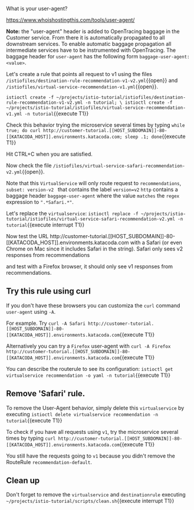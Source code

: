 What is your user-agent?

<https://www.whoishostingthis.com/tools/user-agent/>

**Note:** the "user-agent" header is added to OpenTracing baggage in the Customer service. From there it is automatically propagated to all downstream services. To enable automatic baggage propagation all intermediate services have to be instrumented with OpenTracing. The baggage header for `user-agent` has the following form `baggage-user-agent: <value>`.

Let's create a rule that points all request to v1 using the files `/istiofiles/destination-rule-recommendation-v1-v2.yml`{{open}} and `/istiofiles/virtual-service-recommendation-v1.yml`{{open}}.

`istioctl create -f ~/projects/istio-tutorial/istiofiles/destination-rule-recommendation-v1-v2.yml -n tutorial; \
istioctl create -f ~/projects/istio-tutorial/istiofiles/virtual-service-recommendation-v1.yml -n tutorial`{{execute T1}}

Check this behavior trying the microservice several times by typing `while true; do curl http://customer-tutorial.[[HOST_SUBDOMAIN]]-80-[[KATACODA_HOST]].environments.katacoda.com; sleep .1; done`{{execute T1}}

Hit CTRL+C when you are satisfied.

Now check the file `/istiofiles/virtual-service-safari-recommendation-v2.yml`{{open}}.

Note that this `VirtualService` will only route request to `recommendations`, `subset: version-v2 `  that contains the label `version=v2`  `http` contains a baggage header `baggage-user-agent` where the value `matches` the `regex` expression to `".*Safari.*"`.

Let's replace the `virtualservice`: `istioctl replace -f ~/projects/istio-tutorial/istiofiles/virtual-service-safari-recommendation-v2.yml -n tutorial`{{execute interrupt T1}}

Now test the URL http://customer-tutorial.[[HOST_SUBDOMAIN]]-80-[[KATACODA_HOST]].environments.katacoda.com with a Safari (or even Chrome on Mac since it includes Safari in the string). Safari only sees v2 responses from recommendations

and test with a Firefox browser, it should only see v1 responses from recommendations.


## Try this rule using curl

If you don't have these browsers you can customiza the `curl` command `user-agent` using `-A`.

For example. Try `curl -A Safari http://customer-tutorial.[[HOST_SUBDOMAIN]]-80-[[KATACODA_HOST]].environments.katacoda.com`{{execute T1}}

Alternatively you can try a `Firefox` user-agent with `curl -A Firefox http://customer-tutorial.[[HOST_SUBDOMAIN]]-80-[[KATACODA_HOST]].environments.katacoda.com`{{execute T1}}

You can describe the routerule to see its configuration: `istioctl get virtualservice recommendation -o yaml -n tutorial`{{execute T1}} 

## Remove 'Safari' rule.

To remove the User-Agent behavior, simply delete this `virtualservice` by executing `istioctl delete virtualservice recommendation -n tutorial`{{execute T1}}

To check if you have all requests using `v1`, try the microservice several times by typing `curl http://customer-tutorial.[[HOST_SUBDOMAIN]]-80-[[KATACODA_HOST]].environments.katacoda.com`{{execute T1}}

You still have the requests going to `v1` because you didn't remove the RouteRule `recommendation-default`.

## Clean up

Don't forget to remove the `virtualservice` and `destinationrule` executing `~/projects/istio-tutorial/scripts/clean.sh`{{execute interrupt T1}}
